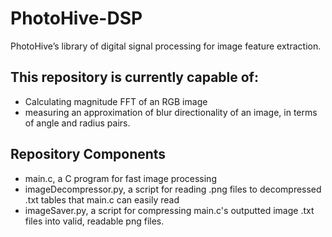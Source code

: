 # PhotoHive-DSP
PhotoHive’s library of digital signal processing for image feature extraction.

## This repository is currently capable of:
* Calculating magnitude FFT of an RGB image
* measuring an approximation of blur directionality of an image, in terms of angle and radius pairs.

## Repository Components
* main.c, a C program for fast image processing
* imageDecompressor.py, a script for reading .png files to decompressed .txt tables that main.c can easily read
* imageSaver.py, a script for compressing main.c's outputted image .txt files into valid, readable png files.
